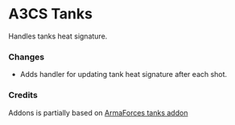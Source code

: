 # A3CS Tanks
Handles tanks heat signature.

### Changes
- Adds handler for updating tank heat signature after each shot.

### Credits
Addons is partially based on [ArmaForces tanks addon](https://github.com/ArmaForces/Mods/tree/master/addons/tanks)
